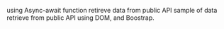 using Async-await function retireve data from public API
sample of data retrieve from public API using DOM, and Boostrap.
